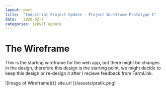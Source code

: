 ```yaml
---
layout: post
title:  "Industrial Project Update - Project Wireframe Prototype 1"
date:   2020-02-7
categories: jekyll update
---
```


# The Wireframe 
This is the starting wireframe for the web app, but there might be changes in the design, therefore this design is the starting point, we might decide to keep this design or re-design it after I recieve feedback from FarmLink.

![Image of Wireframe]({{ site.url }}/assets/pratik.png)
